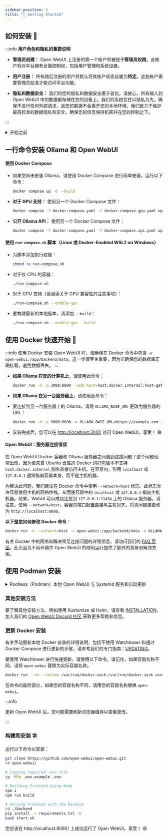 ```yaml
---
sidebar_position: 2
title: "🚀 Getting Started"
---
```


## 如何安装 🚀

:::info **用户角色和隐私的重要说明**

- **管理员创建：** Open WebUI 上注册的第一个帐户将被授予**管理员权限**。此帐户将对平台拥有全面控制权，包括用户管理和系统设置。

- **用户注册：** 所有随后注册的用户将默认将其帐户状态设置为**待定**。这些帐户需要管理员批准才能访问平台功能。

- **隐私和数据安全：** 我们将您的隐私和数据安全置于首位。请放心，所有输入到 Open WebUI 中的数据都存储在您的设备上。我们的系统旨在以隐私为先，确保不进行任何外部请求，且您的数据不会离开您的本地环境。我们致力于维护最高标准的数据隐私和安全，确保您的信息保持机密并在您的控制之下。

:::

<details>
<summary>开始之前</summary>
### 安装 Docker

#### Windows 和 Mac 用户：

- 从 [Docker 的官方网站](https://www.docker.com/products/docker-desktop) 下载 Docker Desktop。
- 按照网站上提供的安装说明进行操作。安装完成后，打开 Docker Desktop 确保它正常运行。

#### Ubuntu 用户：
1. **打开终端。**

2. **设置 Docker 的 apt 仓库：**
   - 更新您的软件包索引：
     ```bash
     sudo apt-get update
     ```
   - 安装允许 apt 使用 HTTPS 仓库的软件包：
     ```bash
     sudo apt-get install ca-certificates curl
     ```
   - 为 Docker apt 密钥环创建一个目录：
     ```bash
     sudo install -m 0755 -d /etc/apt/keyrings
     ```
   - 添加 Docker 的官方 GPG 密钥：
     ```bash
     sudo curl -fsSL https://download.docker.com/linux/ubuntu/gpg -o /etc/apt/keyrings/docker.asc
     sudo chmod a+r /etc/apt/keyrings/docker.asc
     ```
   - 将 Docker 仓库添加到 Apt 源中：
     ```bash
     echo \
       "deb [arch=$(dpkg --print-architecture) signed-by=/etc/apt/keyrings/docker.asc] https://download.docker.com/linux/ubuntu \
       $(. /etc/os-release && echo "$VERSION_CODENAME") stable" | \
       sudo tee /etc/apt/sources.list.d/docker.list > /dev/null
     ```
     注意：如果您使用 Ubuntu 派生版，例如 Linux Mint，您可能需要使用 `UBUNTU_CODENAME` 代替 `VERSION_CODENAME`。
3. **安装 Docker 引擎：**
   - 再次更新软件包索引：
     ```bash
     sudo apt-get update
     ```
   - 安装 Docker 引擎、CLI 和 containerd：
     ```bash
     sudo apt-get install docker-ce docker-ce-cli containerd.io docker-compose-plugin
     ```

4. **验证 Docker 安装：**
   - 使用以下命令运行一个测试镜像：
     ```bash
     sudo docker run hello-world
     ```
     此命令下载一个测试镜像并在容器中运行。如果成功，它将打印一个信息消息，确认 Docker 安装并正常工作。

#### 其他 Linux 发行版：

- 对于其他 Linux 发行版，请参考 [官方 Docker 文档](https://docs.docker.com/engine/install/) 以获取特定于您的发行版的安装说明。

### 确保您拥有最新版本的 Ollama：

- 从 [https://ollama.com/](https://ollama.com/) 下载最新版本。

### 验证 Ollama 安装：

- 安装 Ollama 后，请通过访问 [http://127.0.0.1:11434/](http://127.0.0.1:11434/) 在您的 Web 浏览器中验证其功能。请注意，端口号可能会根据您的安装而有所不同。

</details>

## 一行命令安装 Ollama 和 Open WebUI

#### 使用 Docker Compose

- 如果您尚未安装 Ollama，请使用 Docker Compose 进行简单安装。运行以下命令：

  ```bash
  docker compose up -d --build
  ```

- **对于 GPU 支持：** 使用另一个 Docker Compose 文件：

  ```bash
  docker compose -f docker-compose.yaml -f docker-compose.gpu.yaml up -d --build
  ```

- **公开 Ollama API：** 使用另一个 Docker Compose 文件：

  ```bash
  docker compose -f docker-compose.yaml -f docker-compose.api.yaml up -d --build
  ```

#### 使用 `run-compose.sh` 脚本（Linux 或 Docker-Enabled WSL2 on Windows）

- 为脚本添加执行权限：

  ```bash
  chmod +x run-compose.sh
  ```

- 对于仅 CPU 的容器：

  ```bash
  ./run-compose.sh
  ```

- 对于 GPU 支持（请阅读关于 GPU 兼容性的注意事项）：

  ```bash
  ./run-compose.sh --enable-gpu
  ```

- 要构建最新的本地版本，请添加 `--build`：

  ```bash
  ./run-compose.sh --enable-gpu --build
  ```

## 使用 Docker 快速开始 🐳

:::info
使用 Docker 安装 Open WebUI 时，请确保在 Docker 命令中包含 `-v open-webui:/app/backend/data`。这一步骤至关重要，因为它确保您的数据库正确挂载，避免数据丢失。
:::

- **如果 Ollama 在您的计算机上**，请使用此命令：

  ```bash
  docker run -d -p 3000:8080 --add-host=host.docker.internal:host-gateway -v open-webui:/app/backend/data --name open-webui --restart always ghcr.io/open-webui/open-webui:main
  ```

- **如果 Ollama 在另一台服务器上**，请使用此命令：

- 要连接到另一台服务器上的 Ollama，请将 `OLLAMA_BASE_URL` 更改为服务器的 URL：

  ```bash
  docker run -d -p 3000:8080 -e OLLAMA_BASE_URL=https://example.com -v open-webui:/app/backend/data --name open-webui --restart always ghcr.io/open-webui/open-webui:main
  ```

- 安装完成后，您可以在 [http://localhost:3000](http://localhost:3000) 访问 Open WebUI。享受！ 😄

#### Open WebUI：服务器连接错误

在 Open WebUI Docker 容器和 Ollama 服务器之间遇到连接问题？这个问题经常出现，因为像来自 Ubuntu 仓库的 Docker 的打包版本不支持 `host.docker.internal` 别名直接访问主机。在容器内，引用 `localhost` 或 `127.0.0.1` 通常指向容器本身，而不是主机机器。

为解决此问题，我们建议在 Docker 命令中使用 `--network=host` 标志。此标志允许容器使用主机的网络堆栈，从而使容器中的 `localhost` 或 `127.0.0.1` 指向主机机器。结果，WebUI 可以成功连接到 `127.0.0.1:11434` 上的 Ollama 服务器。请注意，使用 `--network=host`，容器的端口配置直接与主机对齐，将访问链接更改为 `http://localhost:8080`。

**以下是您如何修改 Docker 命令**：

```bash
docker run -d --network=host -v open-webui:/app/backend/data -e OLLAMA_BASE_URL=http://127.0.0.1:11434 --name open-webui --restart always ghcr.io/open-webui/open-webui:main
```

有关 Docker 中的网络和解决常见连接问题的详细信息，请访问我们的 [FAQ 页面](/faq/)。此页面为不同环境中 Open WebUI 的顺利运行提供了额外的背景和解决方案。

## 使用 Podman 安装

<details>
<summary>Rootless（Podman）本地 Open WebUI 与 Systemd 服务和自动更新</summary>

- **重要提示：** 请参考 Docker 文档，因为很多配置和语法与 [Podman](https://github.com/containers/podman) 可互换。另请参阅 [rootless_tutorial](https://github.com/containers/podman/blob/main/docs/tutorials/rootless_tutorial.md)。此示例需要 [slirp4netns](https://github.com/rootless-containers/slirp4netns) 网络后端，以便在仅限于 localhost 时促进服务器监听和 Ollama 通信。

1. 拉取最新镜像：
   ```bash
   podman pull ghcr.io/open-webui/open-webui:main
   ```
2. 使用所需配置创建新容器：

   **注意：** `-p 127.0.0.1:3000:8080` 确保我们仅在 localhost 上监听，`--network slirp4netns:allow_host_loopback=true` 允许容器在 Ollama 也严格监听 localhost 时访问 Ollama。`--add-host=ollama.local:10.0.2.2 --env 'OLLAMA_BASE_URL=http://ollama.local:11434'` 为容器添加主机记录并配置 open-webui 使用友好的主机名。`10.0.2.2` 是用于 localhost 映射的默认 slirp4netns 地址。`--env 'ANONYMIZED_TELEMETRY=False'` 不是必需的，因为 Chroma 遥测已在代码中禁用，但作为示例包含在内。

   ```bash
    podman create -p 127.0.0.1:3000:8080 --network slirp4netns:allow_host_loopback=true --add-host=ollama.local:10.0.2.2 --env 'OLLAMA_BASE_URL=http://ollama.local:11434' --env 'ANONYMIZED_TELEMETRY=False' -v open-webui:/app/backend/data --label io.containers.autoupdate=registry --name open-webui ghcr.io/open-webui/open-webui:main
   ```
3. 为 systemd 用户服务准备：
   ```bash
    mkdir -p ~/.config/systemd/user/
    ```
4. 使用 Podman 生成用户服务：
    ```bash
      podman generate systemd --new open-webui > ~/.config/systemd/user/open-webui.service
    ```
5. 重新加载 systemd 配置：
    ```bash
    systemctl --user daemon-reload
    ```
6. 启用和验证新服务：
    ```bash
    systemctl --user enable open-webui.service
    systemctl --user start open-webui.service
    systemctl --user status open-webui.service
    ```
7. 启用和验证 Podman 自动更新：
    ```bash
    systemctl --user enable podman-auto-update.timer
    systemctl --user enable podman-auto-update.service
    systemctl --user status podman-auto-update
    ```
    使用以下命令进行干预运行（省略 `--dry-run` 以强制更新）：
    ```bash
    podman auto-update --dry-run
    ```
</details>

### 其他安装方法

要了解其他安装方法，例如使用 Kustomize 或 Helm，请查看 [INSTALLATION](/getting-started/installation)。加入我们的 [Open WebUI Discord 社区](https://discord.gg/5rJgQTnV4s) 获取更多帮助和信息。

### 更新 Docker 安装

有关手动更新本地 Docker 安装的详细说明，包括不使用 Watchtower 和通过 Docker Compose 进行更新的步骤，请参考我们的专门指南：[UPDATING](/getting-started/updating)。

要使用 Watchtower 进行快速更新，请使用以下命令。请记住，如果容器名称不同，请将 `open-webui` 替换为实际容器名称。

```bash
docker run --rm --volume /var/run/docker.sock:/var/run/docker.sock containrrr/watchtower --run-once open-webui
```

在命令的最后部分，如果您的容器名称不同，请用您的容器名称替换 `open-webui`。

:::info

更新 Open WebUI 后，您可能需要刷新浏览器缓存以查看更改。

:::

### 构建和安装 🛠️

运行以下命令以安装：

```sh
git clone https://github.com/open-webui/open-webui.git
cd open-webui/

# Copying required .env file
cp -RPp .env.example .env

# Building Frontend Using Node
npm i
npm run build

# Serving Frontend with the Backend
cd ./backend
pip install -r requirements.txt -U
bash start.sh
```

您应该在 http://localhost:8080/ 上成功运行了 Open WebUI。享受！ 😄
